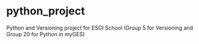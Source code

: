 # python_project
Python and Versioning project for ESGI School (Group 5 for Versioning and Group 20 for Python in myGES)
